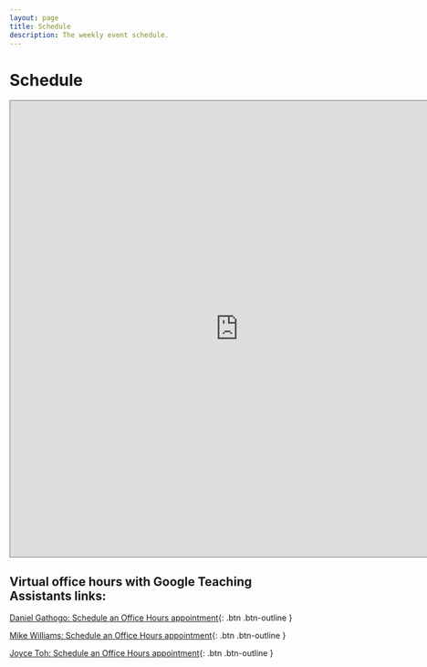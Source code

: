 ```yaml
---
layout: page
title: Schedule
description: The weekly event schedule.
---
```


# Schedule
<iframe src="https://calendar.google.com/calendar/embed?wkst=1&bgcolor=%23ffffff&ctz=America%2FChicago&mode=WEEK&src=Y181YTAxYTY1NDhiYjE0NjA5YTM0MTU5MmEyY2FmMGQ3NzYzNjgzNzQzNTMzOTc2YWIyMGU0NTljMGU2NDkwY2NkQGdyb3VwLmNhbGVuZGFyLmdvb2dsZS5jb20&src=Y18xZjdjZjVkM2Y2ZTZlZTVmYjYzM2M3NzU5NDk3ZDcyMjc0NDMxMjEwMWNhNDU2NGJiOTVkNDg3YjdlMDM1ZmY0QGdyb3VwLmNhbGVuZGFyLmdvb2dsZS5jb20&color=%23EF6C00&color=%233F51B5" style="border:solid 1px #777" width="800" height="800" frameborder="0" scrolling="no"></iframe>

## Virtual office hours with Google Teaching Assistants links:

[Daniel Gathogo: Schedule an Office Hours appointment](https://calendar.app.google/FrYCmmXz652v3CsB7){: .btn .btn-outline }

[Mike Williams: Schedule an Office Hours appointment](https://calendar.app.google/DbWqp3ny2qaufvyE9){: .btn .btn-outline }

[Joyce Toh: Schedule an Office Hours appointment](https://calendar.app.google/Rs8h6BmWVkTjSEsT8){: .btn .btn-outline }
